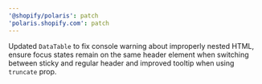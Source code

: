 ```yaml
---
'@shopify/polaris': patch
'polaris.shopify.com': patch
---
```


Updated `DataTable` to fix console warning about improperly nested HTML, ensure focus states remain on the same header element when switching between sticky and regular header and improved tooltip when using `truncate` prop.
